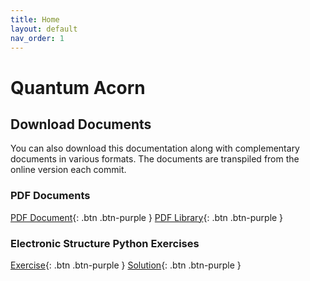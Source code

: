 ```yaml
---
title: Home
layout: default
nav_order: 1
---
```


# Quantum Acorn

## Download Documents

You can also download this documentation along with complementary documents in various formats. The documents are transpiled from the online version each commit.

### PDF Documents

[PDF Document](/acorn/tex/main.pdf){: .btn .btn-purple }
[PDF Library](/acorn/tex/library.pdf){: .btn .btn-purple }

### Electronic Structure Python Exercises

[Exercise](/acorn/python/exercise/resmet_exercise.py){: .btn .btn-purple }
[Solution](/acorn/python/resmet.py){: .btn .btn-purple }
